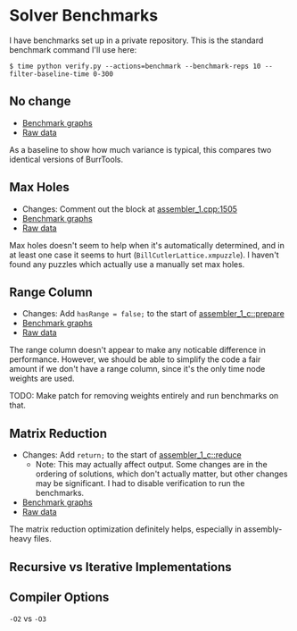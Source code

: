 # Solver Benchmarks

I have benchmarks set up in a private repository. This is the standard
benchmark command I'll use here:

    $ time python verify.py --actions=benchmark --benchmark-reps 10 --filter-baseline-time 0-300

## No change

* [Benchmark graphs](benchmarks/no_change/benchmark_graphs.html)
* [Raw data](benchmarks/no_change/benchmark.csv)

As a baseline to show how much variance is typical, this compares two identical
versions of BurrTools.

## Max Holes

* Changes: Comment out the block at [assembler_1.cpp:1505](burr-tools/src/lib/assembler_1.cpp#L1505)
* [Benchmark graphs](benchmarks/max_holes/benchmark_graphs.html)
* [Raw data](benchmarks/max_holes/benchmark.csv)

Max holes doesn't seem to help when it's automatically determined, and in at
least one case it seems to hurt (`BillCutlerLattice.xmpuzzle`). I haven't found
any puzzles which actually use a manually set max holes.

## Range Column

* Changes: Add `hasRange = false;` to the start of [assembler_1_c::prepare](burr-tools/src/lib/assembler_1.cpp#L341)
* [Benchmark graphs](benchmarks/range_column/benchmark_graphs.html)
* [Raw data](benchmarks/range_column/benchmark.csv)

The range column doesn't appear to make any noticable difference in
performance. However, we should be able to simplify the code a fair amount if
we don't have a range column, since it's the only time node weights are used.

TODO: Make patch for removing weights entirely and run benchmarks on that.

## Matrix Reduction

* Changes: Add `return;` to the start of [assembler_1_c::reduce](burr-tools/src/lib/assembler_1.cpp#L859)
    * Note: This may actually affect output. Some changes are in the ordering
      of solutions, which don't actually matter, but other changes may be
      significant. I had to disable verification to run the benchmarks.
* [Benchmark graphs](benchmarks/matrix_reduction/benchmark_graphs.html)
* [Raw data](benchmarks/matrix_reduction/benchmark.csv)

The matrix reduction optimization definitely helps, especially in
assembly-heavy files.

## Recursive vs Iterative Implementations

## Compiler Options

`-O2` vs `-O3`